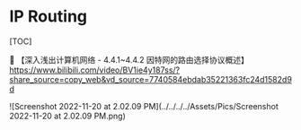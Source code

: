 # IP Routing

[TOC]



:link: 【深入浅出计算机网络 - 4.4.1~4.4.2 因特网的路由选择协议概述】 https://www.bilibili.com/video/BV1ie4y187ss/?share_source=copy_web&vd_source=7740584ebdab35221363fc24d1582d9d



![Screenshot 2022-11-20 at 2.02.09 PM](../../../../Assets/Pics/Screenshot 2022-11-20 at 2.02.09 PM.png)

